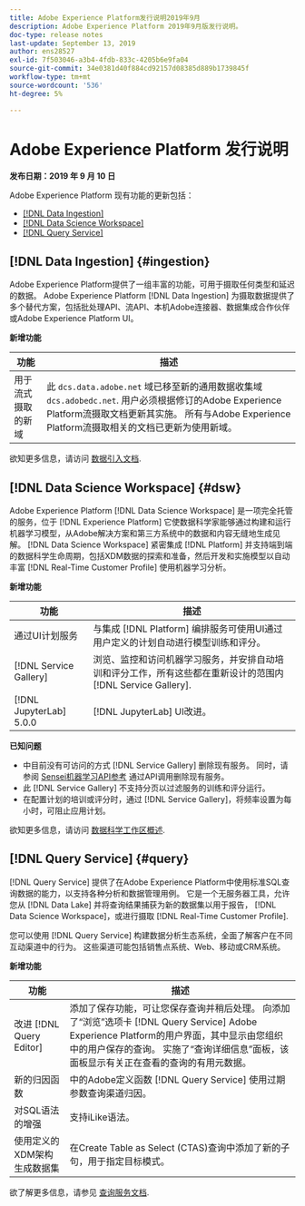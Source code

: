 ```yaml
---
title: Adobe Experience Platform发行说明2019年9月
description: Adobe Experience Platform 2019年9月版发行说明。
doc-type: release notes
last-update: September 13, 2019
author: ens28527
exl-id: 7f503046-a3b4-4fdb-833c-4205b6e9fa04
source-git-commit: 34e0381d40f884cd92157d08385d889b1739845f
workflow-type: tm+mt
source-wordcount: '536'
ht-degree: 5%

---
```


# Adobe Experience Platform 发行说明

**发布日期：2019 年 9 月 10 日**

Adobe Experience Platform 现有功能的更新包括：

* [[!DNL Data Ingestion]](#ingestion)
* [[!DNL Data Science Workspace]](#dsw)
* [[!DNL Query Service]](#query)

## [!DNL Data Ingestion] {#ingestion}

Adobe Experience Platform提供了一组丰富的功能，可用于摄取任何类型和延迟的数据。 Adobe Experience Platform [!DNL Data Ingestion] 为摄取数据提供了多个替代方案，包括批处理API、流API、本机Adobe连接器、数据集成合作伙伴或Adobe Experience Platform UI。

**新增功能**

| 功能 | 描述 |
| ----------- | ---------- |
| 用于流式摄取的新域 | 此 `dcs.data.adobe.net` 域已移至新的通用数据收集域 `dcs.adobedc.net`. 用户必须根据修订的Adobe Experience Platform流摄取文档更新其实施。 所有与Adobe Experience Platform流摄取相关的文档已更新为使用新域。 |

欲知更多信息，请访问 [数据引入文档](../../ingestion/home.md).

## [!DNL Data Science Workspace] {#dsw}

Adobe Experience Platform [!DNL Data Science Workspace] 是一项完全托管的服务，位于 [!DNL Experience Platform] 它使数据科学家能够通过构建和运行机器学习模型，从Adobe解决方案和第三方系统中的数据和内容无缝地生成见解。 [!DNL Data Science Workspace] 紧密集成 [!DNL Platform] 并支持端到端的数据科学生命周期，包括XDM数据的探索和准备，然后开发和实施模型以自动丰富 [!DNL Real-Time Customer Profile] 使用机器学习分析。

**新增功能**

| 功能 | 描述 |
| -----------| ---------- |
| 通过UI计划服务 | 与集成 [!DNL Platform] 编排服务可使用UI通过用户定义的计划自动进行模型训练和评分。 |
| [!DNL Service Gallery] | 浏览、监控和访问机器学习服务，并安排自动培训和评分工作，所有这些都在重新设计的范围内 [!DNL Service Gallery]. |
| [!DNL JupyterLab] 5.0.0 | [!DNL JupyterLab] UI改进。 |

**已知问题**

* 中目前没有可访问的方式 [!DNL Service Gallery] 删除现有服务。 同时，请参阅 [Sensei机器学习API参考](https://www.adobe.io/apis/experienceplatform/home/api-reference.html#!acpdr/swagger-specs/sensei-ml-api.yaml) 通过API调用删除现有服务。
* 此 [!DNL Service Gallery] 不支持分页以过滤服务的训练和评分运行。
* 在配置计划的培训或评分时，通过 [!DNL Service Gallery]，将频率设置为每小时，可阻止应用计划。

欲知更多信息，请访问 [数据科学工作区概述](../../data-science-workspace/home.md).

## [!DNL Query Service] {#query}

[!DNL Query Service] 提供了在Adobe Experience Platform中使用标准SQL查询数据的能力，以支持各种分析和数据管理用例。 它是一个无服务器工具，允许您从 [!DNL Data Lake] 并将查询结果捕获为新的数据集以用于报告， [!DNL Data Science Workspace]，或进行摄取 [!DNL Real-Time Customer Profile].

您可以使用 [!DNL Query Service] 构建数据分析生态系统，全面了解客户在不同互动渠道中的行为。 这些渠道可能包括销售点系统、Web、移动或CRM系统。

**新增功能**

| 功能 | 描述 |
| -----------| ---------- |
| 改进 [!DNL Query Editor] | 添加了保存功能，可让您保存查询并稍后处理。 向添加了“浏览”选项卡 [!DNL Query Service] Adobe Experience Platform的用户界面，其中显示由您组织中的用户保存的查询。 实施了“查询详细信息”面板，该面板显示有关正在查看的查询的有用元数据。 |
| 新的归因函数 | 中的Adobe定义函数 [!DNL Query Service] 使用过期参数查询渠道归因。 |
| 对SQL语法的增强 | 支持iLike语法。 |
| 使用定义的XDM架构生成数据集 | 在Create Table as Select (CTAS)查询中添加了新的子句，用于指定目标模式。 |

欲了解更多信息，请参见 [查询服务文档](../../query-service/home.md).
